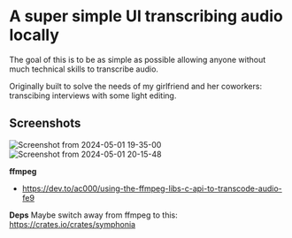 # A super simple UI transcribing audio locally

The goal of this is to be as simple as possible allowing anyone without much technical skills to transcribe audio. 

Originally built to solve the needs of my girlfriend and her coworkers: transcibing interviews with some light editing.

## Screenshots

![Screenshot from 2024-05-01 19-35-00](https://github.com/tmayoff/whisper_ui/assets/10094264/0feb66a6-fe30-406f-9569-0605a6269e14)
![Screenshot from 2024-05-01 20-15-48](https://github.com/tmayoff/whisper_ui/assets/10094264/d4b22824-5c19-41e7-9433-8665ca5b91e7)

**ffmpeg**
- https://dev.to/ac000/using-the-ffmpeg-libs-c-api-to-transcode-audio-fe9

**Deps** 
Maybe switch away from ffmpeg to this: https://crates.io/crates/symphonia
